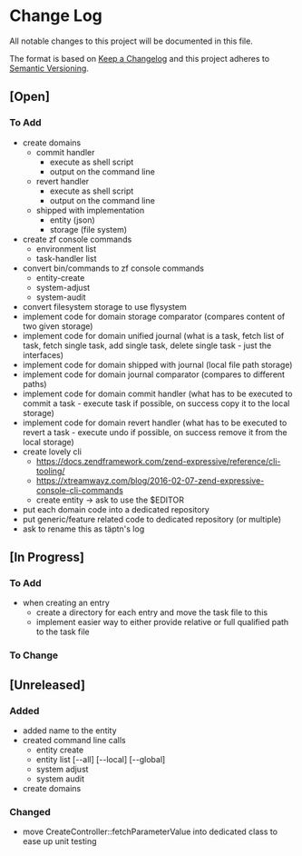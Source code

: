 # Change Log

All notable changes to this project will be documented in this file.

The format is based on [Keep a Changelog](http://keepachangelog.com/)
and this project adheres to [Semantic Versioning](http://semver.org/).

## [Open]

### To Add

* create domains
    * commit handler
        * execute as shell script
        * output on the command line
    * revert handler
        * execute as shell script
        * output on the command line
    * shipped with implementation
        * entity (json)
        * storage (file system)
* create zf console commands
    * environment list
    * task-handler list
* convert bin/commands to zf console commands
    * entity-create
    * system-adjust
    * system-audit
* convert filesystem storage to use flysystem
* implement code for domain storage comparator (compares content of two given storage)
* implement code for domain unified journal (what is a task, fetch list of task, fetch single task, add single task, delete single task - just the interfaces)
* implement code for domain shipped with journal (local file path storage)
* implement code for domain journal comparator (compares to different paths)
* implement code for domain commit handler (what has to be executed to commit a task - execute task if possible, on success copy it to the local storage)
* implement code for domain revert handler (what has to be executed to revert a task - execute undo if possible, on success remove it from the local storage)
* create lovely cli
    * https://docs.zendframework.com/zend-expressive/reference/cli-tooling/
    * https://xtreamwayz.com/blog/2016-02-07-zend-expressive-console-cli-commands
    * create entity -> ask to use the $EDITOR
* put each domain code into a dedicated repository
* put generic/feature related code to dedicated repository (or multiple)
* ask to rename this as täptn's log

## [In Progress]

### To Add

* when creating an entry
    * create a directory for each entry and move the task file to this
    * implement easier way to either provide relative or full qualified path to the task file

### To Change

## [Unreleased]

### Added

* added name to the entity
* created command line calls
    * entity create
    * entity list [--all] [--local] [--global]
    * system adjust
    * system audit
* create domains

### Changed

* move CreateController::fetchParameterValue into dedicated class to ease up unit testing
